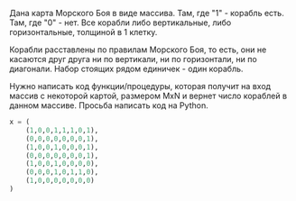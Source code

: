 Дана карта Морского Боя в виде массива.
Там, где "1" - корабль есть. Там, где "0" - нет.
Все корабли либо вертикальные, либо горизонтальные, толщиной в 1 клетку.

Корабли расставлены по правилам Морского Боя, то есть, они не касаются друг друга ни по вертикали, ни по горизонтали, ни по диагонали.
Набор стоящих рядом единичек - один корабль.

Нужно написать код функции/процедуры, которая получит на вход массив с некоторой картой, размером MxN и вернет число кораблей в данном массиве.
Просьба написать код на Python.

```python
x = (
	(1,0,0,1,1,1,0,1),
	(0,0,0,0,0,0,0,1),
	(1,0,0,1,0,0,0,1),
	(0,0,0,0,0,0,0,1),
	(1,0,0,1,0,0,0,0),
	(0,0,0,1,0,1,1,0),
	(1,0,0,0,0,0,0,0)
)
```
